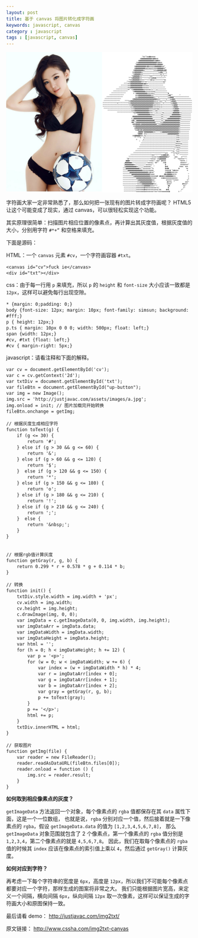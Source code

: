 ```yaml
---
layout: post
title: 基于 canvas 将图片转化成字符画
keywords: javascript, canvas
category : javascript
tags : [javascript, canvas]
---
```


![img2txt](/assets/images/img2txt.jpg "img2txt")

字符画大家一定非常熟悉了，那么如何把一张现有的图片转成字符画呢？
HTML5 让这个可能变成了现实，通过 canvas，可以很轻松实现这个功能。

其实原理很简单：扫描图片相应位置的像素点，再计算出其灰度值，根据灰度值的大小，分别用字符 `#*+“` 和空格来填充。

下面是源码：

HTML：一个 `canvas` 元素 `#cv`，一个字符画容器 `#txt`。

	<canvas id="cv">fuck ie</canvas>
	<div id="txt"></div>

css：由于每一行用 `p` 来填充，所以 `p` 的 `height` 和 `font-size` 大小应该一致都是 `12px`，这样可以避免每行出现空隙。

	* {margin: 0;padding: 0;}
	body {font-size: 12px; margin: 10px; font-family: simsun; background: #fff;}
	p { height: 12px;}
	p.ts { margin: 10px 0 0 0; width: 500px; float: left;}
	span {width: 12px;}
	#cv, #txt {float: left;}
	#cv { margin-right: 5px;}

javascript：请看注释和下面的解释。

	var cv = document.getElementById('cv');
	var c = cv.getContext('2d');
	var txtDiv = document.getElementById('txt');
	var fileBtn = document.getElementById("up-button");
	var img = new Image();
	img.src = 'http://justjavac.com/assets/images/a.jpg';
	img.onload = init; // 图片加载完开始转换
	fileBtn.onchange = getImg;
	 
	// 根据灰度生成相应字符
	function toText(g) {
	    if (g <= 30) {
	        return '#';
	    } else if (g > 30 && g <= 60) {
	        return '&';
	    } else if (g > 60 && g <= 120) {
	        return '$';
	    }  else if (g > 120 && g <= 150) {
	        return '*';
	    } else if (g > 150 && g <= 180) {
	        return 'o';
	    } else if (g > 180 && g <= 210) {
	        return '!';
	    } else if (g > 210 && g <= 240) {
	        return ';';
	    }  else {
	        return '&nbsp;';
	    }
	}
	 
	 
	// 根据rgb值计算灰度
	function getGray(r, g, b) {
	    return 0.299 * r + 0.578 * g + 0.114 * b;
	}
	 
	// 转换
	function init() {
	    txtDiv.style.width = img.width + 'px';
	    cv.width = img.width;
	    cv.height = img.height;
	    c.drawImage(img, 0, 0);
	    var imgData = c.getImageData(0, 0, img.width, img.height);
	    var imgDataArr = imgData.data;
	    var imgDataWidth = imgData.width;
	    var imgDataHeight = imgData.height;
	    var html = '';
	    for (h = 0; h < imgDataHeight; h += 12) {
	        var p = '<p>';
	        for (w = 0; w < imgDataWidth; w += 6) {
	            var index = (w + imgDataWidth * h) * 4;
	            var r = imgDataArr[index + 0];
	            var g = imgDataArr[index + 1];
	            var b = imgDataArr[index + 2];
	            var gray = getGray(r, g, b);
	            p += toText(gray);
	        }
	        p += '</p>';
	        html += p;
	    }
	    txtDiv.innerHTML = html;
	}
	 
	// 获取图片
	function getImg(file) {
	    var reader = new FileReader();
	    reader.readAsDataURL(fileBtn.files[0]);
	    reader.onload = function () {
	        img.src = reader.result;
	    }
	}

<script src="https://gist.github.com/justjavac/6696499.js"></script>

**如何取到相应像素点的灰度？**

`getImageData` 方法返回一个对象，每个像素点的 `rgba` 值都保存在其 `data` 属性下面，这是一个一位数组，
也就是说，`rgba` 分别对应一个值，然后接着就是一下像素点的 `rgba`，假设 `getImageData.data` 的值为 `[1,2,3,4,5,6,7,8]`，
那么 `getImageData` 对象范围就包含了 2 个像素点，第一个像素点的 `rgba` 值分别是 `1,2,3,4`，第二个像素点的就是 `4,5,6,7,8`。
因此，我们在取每个像素点的 `rgba` 值的时候其 `index` 应该在像素点的索引值上乘以 `4`，然后通过 `getGray()` 计算灰度。

**如何对应到字符？**

再考虑一下每个字符串的宽度是 `6px`，高度是 `12px`，所以我们不可能每个像素点都要对应一个字符，那样生成的图案将非常之大。
我们只能根据图片宽高，来定义一个间隔，横向间隔 `6px`，纵向间隔 `12px` 取一次像素，这样可以保证生成的字符画大小和原图保持一致。

最后请看 demo： <http://justjavac.com/img2txt/>

原文链接： <http://www.cssha.com/img2txt-canvas>

